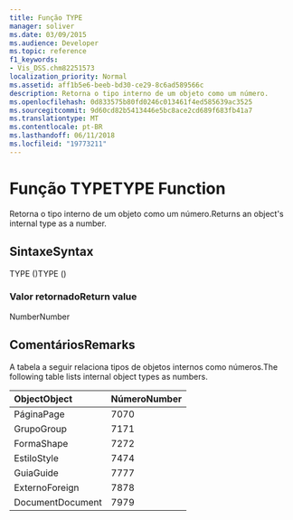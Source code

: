 ```yaml
---
title: Função TYPE
manager: soliver
ms.date: 03/09/2015
ms.audience: Developer
ms.topic: reference
f1_keywords:
- Vis_DSS.chm82251573
localization_priority: Normal
ms.assetid: aff1b5e6-beeb-bd30-ce29-8c6ad589566c
description: Retorna o tipo interno de um objeto como um número.
ms.openlocfilehash: 0d833575b80fd0246c013461f4ed585639ac3525
ms.sourcegitcommit: 9d60cd82b5413446e5bc8ace2cd689f683fb41a7
ms.translationtype: MT
ms.contentlocale: pt-BR
ms.lasthandoff: 06/11/2018
ms.locfileid: "19773211"
---
```

# <a name="type-function"></a><span data-ttu-id="d8abc-103">Função TYPE</span><span class="sxs-lookup"><span data-stu-id="d8abc-103">TYPE Function</span></span>

<span data-ttu-id="d8abc-104">Retorna o tipo interno de um objeto como um número.</span><span class="sxs-lookup"><span data-stu-id="d8abc-104">Returns an object's internal type as a number.</span></span> 
  
## <a name="syntax"></a><span data-ttu-id="d8abc-105">Sintaxe</span><span class="sxs-lookup"><span data-stu-id="d8abc-105">Syntax</span></span>

<span data-ttu-id="d8abc-106">TYPE ()</span><span class="sxs-lookup"><span data-stu-id="d8abc-106">TYPE ()</span></span>
  
### <a name="return-value"></a><span data-ttu-id="d8abc-107">Valor retornado</span><span class="sxs-lookup"><span data-stu-id="d8abc-107">Return value</span></span>

<span data-ttu-id="d8abc-108">Number</span><span class="sxs-lookup"><span data-stu-id="d8abc-108">Number</span></span>
  
## <a name="remarks"></a><span data-ttu-id="d8abc-109">Comentários</span><span class="sxs-lookup"><span data-stu-id="d8abc-109">Remarks</span></span>

<span data-ttu-id="d8abc-110">A tabela a seguir relaciona tipos de objetos internos como números.</span><span class="sxs-lookup"><span data-stu-id="d8abc-110">The following table lists internal object types as numbers.</span></span>
  
|<span data-ttu-id="d8abc-111">**Object**</span><span class="sxs-lookup"><span data-stu-id="d8abc-111">**Object**</span></span>|<span data-ttu-id="d8abc-112">**Número**</span><span class="sxs-lookup"><span data-stu-id="d8abc-112">**Number**</span></span>|
|:-----|:-----|
|<span data-ttu-id="d8abc-113">Página</span><span class="sxs-lookup"><span data-stu-id="d8abc-113">Page</span></span>  <br/> |<span data-ttu-id="d8abc-114">70</span><span class="sxs-lookup"><span data-stu-id="d8abc-114">70</span></span>  <br/> |
|<span data-ttu-id="d8abc-115">Grupo</span><span class="sxs-lookup"><span data-stu-id="d8abc-115">Group</span></span>  <br/> |<span data-ttu-id="d8abc-116">71</span><span class="sxs-lookup"><span data-stu-id="d8abc-116">71</span></span>  <br/> |
|<span data-ttu-id="d8abc-117">Forma</span><span class="sxs-lookup"><span data-stu-id="d8abc-117">Shape</span></span>  <br/> |<span data-ttu-id="d8abc-118">72</span><span class="sxs-lookup"><span data-stu-id="d8abc-118">72</span></span>  <br/> |
|<span data-ttu-id="d8abc-119">Estilo</span><span class="sxs-lookup"><span data-stu-id="d8abc-119">Style</span></span>  <br/> |<span data-ttu-id="d8abc-120">74</span><span class="sxs-lookup"><span data-stu-id="d8abc-120">74</span></span>  <br/> |
|<span data-ttu-id="d8abc-121">Guia</span><span class="sxs-lookup"><span data-stu-id="d8abc-121">Guide</span></span>  <br/> |<span data-ttu-id="d8abc-122">77</span><span class="sxs-lookup"><span data-stu-id="d8abc-122">77</span></span>  <br/> |
|<span data-ttu-id="d8abc-123">Externo</span><span class="sxs-lookup"><span data-stu-id="d8abc-123">Foreign</span></span>  <br/> |<span data-ttu-id="d8abc-124">78</span><span class="sxs-lookup"><span data-stu-id="d8abc-124">78</span></span>  <br/> |
|<span data-ttu-id="d8abc-125">Document</span><span class="sxs-lookup"><span data-stu-id="d8abc-125">Document</span></span>  <br/> |<span data-ttu-id="d8abc-126">79</span><span class="sxs-lookup"><span data-stu-id="d8abc-126">79</span></span>  <br/> |
   

